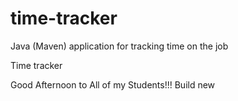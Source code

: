 # time-tracker
Java (Maven) application for tracking time on the job

Time tracker

Good Afternoon to All of my Students!!!
Build new

